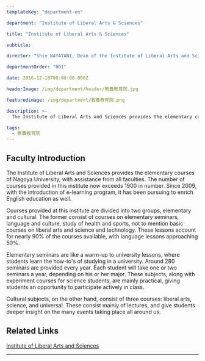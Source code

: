 ```yaml
---
templateKey: "department-en"

department: "Institute of Liberal Arts & Sciences"

title: "Institute of Liberal Arts & Sciences"

subtitle:

director: "Shin NAYATANI, Dean of the Institute of Liberal Arts and Sciences"

departmentOrder: "001"

date: 2016-12-18T00:00:00.000Z

headerImage: /img/department/header/教養教育院.jpg

featuredimage: /img/department/教養教育院.png

description: >-
  The Institute of Liberal Arts and Sciences provides the elementary courses of Nagoya University, with assistance from all faculties. The number of courses provided in this institute now exceeds 1900 in number. Since 2009, with the introduction of e-learning program, it has been pursuing to enrich English education as well. Courses provided at this institute are divided into two groups, elementary and cultural. The former consist of courses on elementary seminars, language and culture, study of health and sports, not to mention basic courses on liberal arts and science and technology....

tags:
  - 教養教育院
---
```


## Faculty Introduction

The Institute of Liberal Arts and Sciences provides the elementary courses of Nagoya University, with assistance from all faculties. The number of courses provided in this institute now exceeds 1900 in number. Since 2009, with the introduction of e-learning program, it has been pursuing to enrich English education as well.

Courses provided at this institute are divided into two groups, elementary and cultural. The former consist of courses on elementary seminars, language and culture, study of health and sports, not to mention basic courses on liberal arts and science and technology. These lessons account for nearly 90% of the courses available, with language lessons approaching 50%.

Elementary seminars are like a warm-up to university lessons, where students learn the how-to's of studying in a university. Around 280 seminars are provided every year. Each student will take one or two seminars a year, depending on his or her major. These subjects, along with experiment courses for science students, are mainly practical, giving students an opportunity to participate actively in class.

Cultural subjects, on the other hand, consist of three courses: liberal arts, science, and universal. These consist mainly of lectures, and give students deeper insight on the many events taking place all around us.

## Related Links

[Institute of Liberal Arts and Sciences](http://www.ilas.nagoya-u.ac.jp/en/index.html)

---
